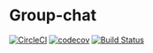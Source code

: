 # Group-chat

[![CircleCI](https://circleci.com/gh/nimit95/Group-chat/tree/master.svg?style=svg)](https://circleci.com/gh/nimit95/Group-chat/tree/master)
[![codecov](https://codecov.io/gh/nimit95/Group-chat/branch/master/graph/badge.svg)](https://codecov.io/gh/nimit95/Group-chat)
[![Build Status](https://travis-ci.org/nimit95/Group-chat.svg?branch=master)](https://travis-ci.org/nimit95/Group-chat)
